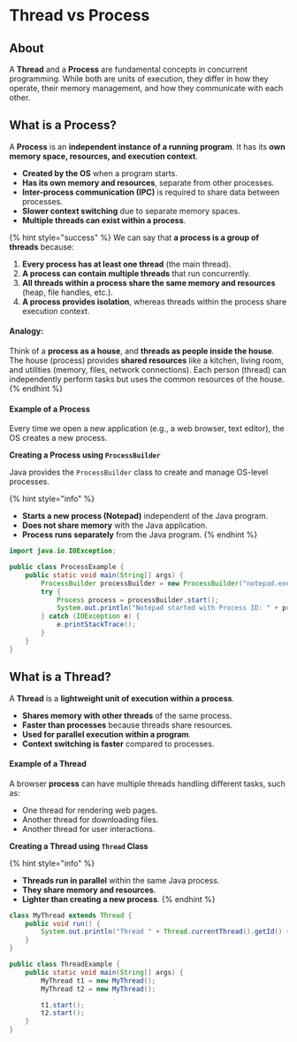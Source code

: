 # Thread vs Process

## About

A **Thread** and a **Process** are fundamental concepts in concurrent programming. While both are units of execution, they differ in how they operate, their memory management, and how they communicate with each other.

## What is a Process?

A **Process** is an **independent instance of a running program**. It has its **own memory space, resources, and execution context**.

* **Created by the OS** when a program starts.
* **Has its own memory and resources**, separate from other processes.
* **Inter-process communication (IPC)** is required to share data between processes.
* **Slower context switching** due to separate memory spaces.
* **Multiple threads can exist within a process**.

{% hint style="success" %}
We can say that **a process is a group of threads** because:

1. **Every process has at least one thread** (the main thread).
2. **A process can contain multiple threads** that run concurrently.
3. **All threads within a process share the same memory and resources** (heap, file handles, etc.).
4. **A process provides isolation**, whereas threads within the process share execution context.

#### **Analogy:**

Think of a **process as a house**, and **threads as people inside the house**. The house (process) provides **shared resources** like a kitchen, living room, and utilities (memory, files, network connections). Each person (thread) can independently perform tasks but uses the common resources of the house.
{% endhint %}

#### **Example of a Process**

Every time we open a new application (e.g., a web browser, text editor), the OS creates a new process.

**Creating a Process using `ProcessBuilder`**

Java provides the `ProcessBuilder` class to create and manage OS-level processes.

{% hint style="info" %}
* **Starts a new process (Notepad)** independent of the Java program.
* **Does not share memory** with the Java application.
* **Process runs separately** from the Java program.
{% endhint %}

```java
import java.io.IOException;

public class ProcessExample {
    public static void main(String[] args) {
        ProcessBuilder processBuilder = new ProcessBuilder("notepad.exe"); // Launches Notepad
        try {
            Process process = processBuilder.start();
            System.out.println("Notepad started with Process ID: " + process.pid());
        } catch (IOException e) {
            e.printStackTrace();
        }
    }
}
```

## What is a Thread?

A **Thread** is a **lightweight unit of execution within a process**.

* **Shares memory with other threads** of the same process.
* **Faster than processes** because threads share resources.
* **Used for parallel execution within a program**.
* **Context switching is faster** compared to processes.

#### **Example of a Thread**

A browser **process** can have multiple threads handling different tasks, such as:

* One thread for rendering web pages.
* Another thread for downloading files.
* Another thread for user interactions.

**Creating a Thread using `Thread` Class**

{% hint style="info" %}
* **Threads run in parallel** within the same Java process.
* **They share memory and resources**.
* **Lighter than creating a new process**.
{% endhint %}

```java
class MyThread extends Thread {
    public void run() {
        System.out.println("Thread " + Thread.currentThread().getId() + " is running.");
    }
}

public class ThreadExample {
    public static void main(String[] args) {
        MyThread t1 = new MyThread();
        MyThread t2 = new MyThread();

        t1.start();
        t2.start();
    }
}
```
